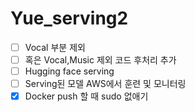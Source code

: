 # Yue_serving2


- [ ] Vocal 부분 제외
- [ ] 혹은 Vocal,Music 제외 코드 후처리 추가
- [ ] Hugging face serving
- [ ] Serving된 모델 AWS에서 훈련 및 모니터링
- [x] Docker push 할 때 sudo 없애기